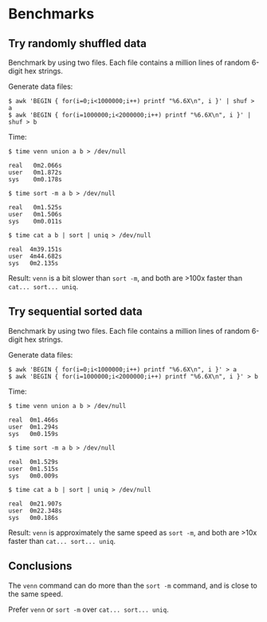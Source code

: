 # Benchmarks


## Try randomly shuffled data

Benchmark by using two files. Each file contains a million lines of random 6-digit hex strings.

Generate data files:

    $ awk 'BEGIN { for(i=0;i<1000000;i++) printf "%6.6X\n", i }' | shuf > a
    $ awk 'BEGIN { for(i=1000000;i<2000000;i++) printf "%6.6X\n", i }' | shuf > b

Time:

    $ time venn union a b > /dev/null

    real   0m2.066s
    user   0m1.872s
    sys    0m0.178s

    $ time sort -m a b > /dev/null

    real   0m1.525s
    user   0m1.506s
    sys    0m0.011s

    $ time cat a b | sort | uniq > /dev/null

    real  4m39.151s
    user  4m44.682s
    sys   0m2.135s

Result: `venn` is a bit slower than `sort -m`, and both are >100x faster than `cat... sort... uniq`.


## Try sequential sorted data

Benchmark by using two files. Each file contains a million lines of random 6-digit hex strings.

Generate data files:

    $ awk 'BEGIN { for(i=0;i<1000000;i++) printf "%6.6X\n", i }' > a
    $ awk 'BEGIN { for(i=1000000;i<2000000;i++) printf "%6.6X\n", i }' > b

Time:

    $ time venn union a b > /dev/null

    real  0m1.466s
    user  0m1.294s
    sys   0m0.159s

    $ time sort -m a b > /dev/null

    real  0m1.529s
    user  0m1.515s
    sys   0m0.009s

    $ time cat a b | sort | uniq > /dev/null

    real  0m21.907s
    user  0m22.348s
    sys   0m0.186s

Result: `venn` is approximately the same speed as `sort -m`, and both are >10x faster than `cat... sort... uniq`.


## Conclusions

The `venn` command can do more than the `sort -m` command, and is close to the same speed.

Prefer `venn` or `sort -m` over `cat... sort... uniq`.

